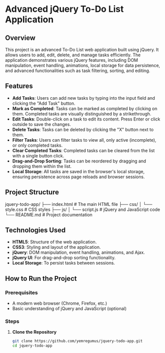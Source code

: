 # Advanced jQuery To-Do List Application

## Overview

This project is an advanced To-Do List web application built using jQuery. It allows users to add, edit, delete, and manage tasks efficiently. The application demonstrates various jQuery features, including DOM manipulation, event handling, animations, local storage for data persistence, and advanced functionalities such as task filtering, sorting, and editing.

## Features

- **Add Tasks**: Users can add new tasks by typing into the input field and clicking the "Add Task" button.
- **Mark as Completed**: Tasks can be marked as completed by clicking on them. Completed tasks are visually distinguished by a strikethrough.
- **Edit Tasks**: Double-click on a task to edit its content. Press Enter or click outside to save the changes.
- **Delete Tasks**: Tasks can be deleted by clicking the "X" button next to them.
- **Filter Tasks**: Users can filter tasks to view all, only active (incomplete), or only completed tasks.
- **Clear Completed Tasks**: Completed tasks can be cleared from the list with a single button click.
- **Drag-and-Drop Sorting**: Tasks can be reordered by dragging and dropping them within the list.
- **Local Storage**: All tasks are saved in the browser's local storage, ensuring persistence across page reloads and browser sessions.

## Project Structure

jquery-todo-app/
├── index.html # The main HTML file
├── css/
│ └── style.css # CSS styles
├── js/
│ └── script.js # jQuery and JavaScript code
└── README.md # Project documentation

## Technologies Used

- **HTML5**: Structure of the web application.
- **CSS3**: Styling and layout of the application.
- **jQuery**: DOM manipulation, event handling, animations, and Ajax.
- **jQuery UI**: For drag-and-drop sorting functionality.
- **Local Storage**: To persist tasks between sessions.

## How to Run the Project

### Prerequisites

- A modern web browser (Chrome, Firefox, etc.)
- Basic understanding of jQuery and JavaScript (optional)

### Steps

1. **Clone the Repository**

   ```bash
   git clone https://github.com/yemregumus/jquery-todo-app.git
   cd jquery-todo-app
   ```
